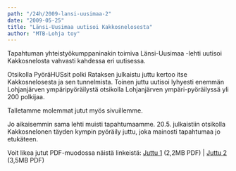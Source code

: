 ```yaml
---
path: "/24h/2009-lansi-uusimaa-2"
date: "2009-05-25"
title: "Länsi-Uusimaa uutisoi Kakkosnelosesta"
author: "MTB-Lohja toy"
---
```

Tapahtuman yhteistyökumppaninakin toimiva Länsi-Uusimaa -lehti uutisoi Kakkosnelosta vahvasti kahdessa eri uutisessa.

Otsikolla PyöräHUSsit polki Rataksen julkaistu juttu kertoo itse Kakkosnelosesta ja sen tunnelmista. Toinen juttu uutisoi lyhyesti enemmän Lohjanjärven ympäripyöräilystä otsikolla Lohjanjärven ympäri-pyöräilyssä yli 200 polkijaa.

Talletamme molemmat jutut myös sivuillemme.

Jo aikaisemmin sama lehti muisti tapahtumaamme. 20.5. julkaistiin otsikolla Kakkosnelonen täyden kympin pyöräily juttu, joka mainosti tapahtumaa jo etukäteen.

Voit likea jutut PDF-muodossa näistä linkeistä:
[Juttu 1](/img/24h-2009-LUA250503.pdf) (2,2MB PDF) | [Juttu 2](/img/24h-2009-LUA250511.pdf) (3,5MB PDF)